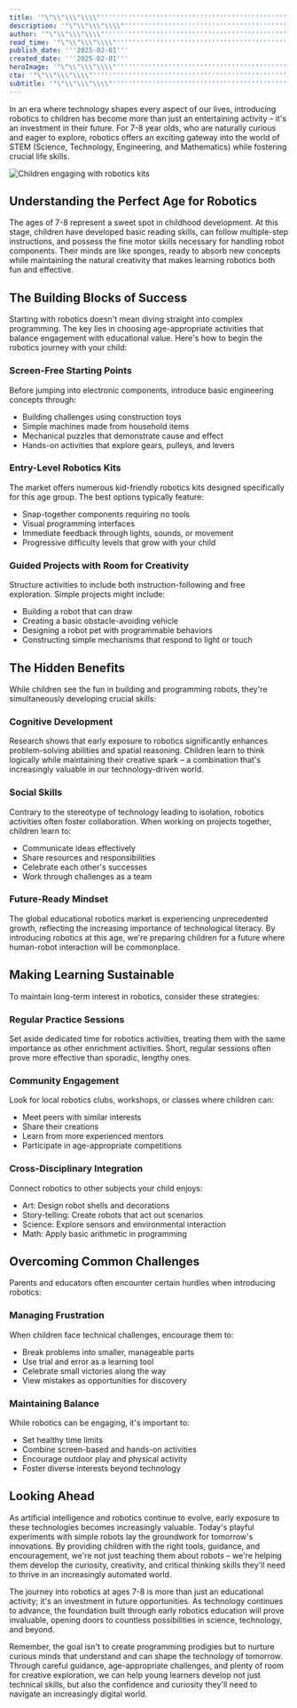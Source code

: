 ```yaml
---
title: '"\"\\"\\\"\\\\"''''''''''''''''''''''''''''''''''''''''''''''''''''''''''''''''Sparking Young Minds: A Complete Guide to Introducing Robotics to 7-8 Year Olds''''''''''''''''''''''''''''''''''''''''''''''''''''''''''''''''\\\\"\\\"\\"\""'
description: '"\"\\"\\\"\\\\"''''''''''''''''''''''''''''''''''''''''''''''''''''''''''''''''Discover how to effectively introduce robotics to 7-8 year olds through age-appropriate activities, structured learning, and creative exploration. Learn about the cognitive benefits, social skills development, and future opportunities that early robotics education can provide for young minds.''''''''''''''''''''''''''''''''''''''''''''''''''''''''''''''''\\\\"\\\"\\"\""'
author: '"\"\\"\\\"\\\\"''''''''''''''''''''''''''''''''''''''''''''''''''''''''''''''''Ana Rodriguez''''''''''''''''''''''''''''''''''''''''''''''''''''''''''''''''\\\\"\\\"\\"\""'
read_time: '"\"\\"\\\"\\\\"''''''''''''''''''''''''''''''''''''''''''''''''''''''''''''''''8 mins''''''''''''''''''''''''''''''''''''''''''''''''''''''''''''''''\\\\"\\\"\\"\""'
publish_date: '''2025-02-01'''
created_date: '''2025-02-01'''
heroImage: '"\"\\"\\\"\\\\"''''''''''''''''''''''''''''''''''''''''''''''''''''''''''''''''https://i.magick.ai/PIXE/1738422121681_magick_img.webp''''''''''''''''''''''''''''''''''''''''''''''''''''''''''''''''\\\\"\\\"\\"\""'
cta: '"\"\\"\\\"\\\\"''''''''''''''''''''''''''''''''''''''''''''''''''''''''''''''''Stay informed about the latest developments in AI technology and join our growing community of tech enthusiasts!''''''''''''''''''''''''''''''''''''''''''''''''''''''''''''''''\\\\"\\\"\\"\""'
subtitle: '"\"\\"\\\"\\\\"''''''''''''''''''''''''''''''''''''''''''''''''''''''''''''''''Essential strategies for engaging children in robotics and STEM learning''''''''''''''''''''''''''''''''''''''''''''''''''''''''''''''''\\\\"\\\"\\"\""'
---
```


In an era where technology shapes every aspect of our lives, introducing robotics to children has become more than just an entertaining activity – it's an investment in their future. For 7-8 year olds, who are naturally curious and eager to explore, robotics offers an exciting gateway into the world of STEM (Science, Technology, Engineering, and Mathematics) while fostering crucial life skills.

![Children engaging with robotics kits](https://i.magick.ai/PIXE/1738422121684_magick_img.webp)

## Understanding the Perfect Age for Robotics

The ages of 7-8 represent a sweet spot in childhood development. At this stage, children have developed basic reading skills, can follow multiple-step instructions, and possess the fine motor skills necessary for handling robot components. Their minds are like sponges, ready to absorb new concepts while maintaining the natural creativity that makes learning robotics both fun and effective.

## The Building Blocks of Success

Starting with robotics doesn't mean diving straight into complex programming. The key lies in choosing age-appropriate activities that balance engagement with educational value. Here's how to begin the robotics journey with your child:

### Screen-Free Starting Points

Before jumping into electronic components, introduce basic engineering concepts through:
- Building challenges using construction toys
- Simple machines made from household items
- Mechanical puzzles that demonstrate cause and effect
- Hands-on activities that explore gears, pulleys, and levers

### Entry-Level Robotics Kits

The market offers numerous kid-friendly robotics kits designed specifically for this age group. The best options typically feature:
- Snap-together components requiring no tools
- Visual programming interfaces
- Immediate feedback through lights, sounds, or movement
- Progressive difficulty levels that grow with your child

### Guided Projects with Room for Creativity

Structure activities to include both instruction-following and free exploration. Simple projects might include:
- Building a robot that can draw
- Creating a basic obstacle-avoiding vehicle
- Designing a robot pet with programmable behaviors
- Constructing simple mechanisms that respond to light or touch

## The Hidden Benefits

While children see the fun in building and programming robots, they're simultaneously developing crucial skills:

### Cognitive Development

Research shows that early exposure to robotics significantly enhances problem-solving abilities and spatial reasoning. Children learn to think logically while maintaining their creative spark – a combination that's increasingly valuable in our technology-driven world.

### Social Skills

Contrary to the stereotype of technology leading to isolation, robotics activities often foster collaboration. When working on projects together, children learn to:
- Communicate ideas effectively
- Share resources and responsibilities
- Celebrate each other's successes
- Work through challenges as a team

### Future-Ready Mindset

The global educational robotics market is experiencing unprecedented growth, reflecting the increasing importance of technological literacy. By introducing robotics at this age, we're preparing children for a future where human-robot interaction will be commonplace.

## Making Learning Sustainable

To maintain long-term interest in robotics, consider these strategies:

### Regular Practice Sessions

Set aside dedicated time for robotics activities, treating them with the same importance as other enrichment activities. Short, regular sessions often prove more effective than sporadic, lengthy ones.

### Community Engagement

Look for local robotics clubs, workshops, or classes where children can:
- Meet peers with similar interests
- Share their creations
- Learn from more experienced mentors
- Participate in age-appropriate competitions

### Cross-Disciplinary Integration

Connect robotics to other subjects your child enjoys:
- Art: Design robot shells and decorations
- Story-telling: Create robots that act out scenarios
- Science: Explore sensors and environmental interaction
- Math: Apply basic arithmetic in programming

## Overcoming Common Challenges

Parents and educators often encounter certain hurdles when introducing robotics:

### Managing Frustration

When children face technical challenges, encourage them to:
- Break problems into smaller, manageable parts
- Use trial and error as a learning tool
- Celebrate small victories along the way
- View mistakes as opportunities for discovery

### Maintaining Balance

While robotics can be engaging, it's important to:
- Set healthy time limits
- Combine screen-based and hands-on activities
- Encourage outdoor play and physical activity
- Foster diverse interests beyond technology

## Looking Ahead

As artificial intelligence and robotics continue to evolve, early exposure to these technologies becomes increasingly valuable. Today's playful experiments with simple robots lay the groundwork for tomorrow's innovations. By providing children with the right tools, guidance, and encouragement, we're not just teaching them about robots – we're helping them develop the curiosity, creativity, and critical thinking skills they'll need to thrive in an increasingly automated world.

The journey into robotics at ages 7-8 is more than just an educational activity; it's an investment in future opportunities. As technology continues to advance, the foundation built through early robotics education will prove invaluable, opening doors to countless possibilities in science, technology, and beyond.

Remember, the goal isn't to create programming prodigies but to nurture curious minds that understand and can shape the technology of tomorrow. Through careful guidance, age-appropriate challenges, and plenty of room for creative exploration, we can help young learners develop not just technical skills, but also the confidence and curiosity they'll need to navigate an increasingly digital world.